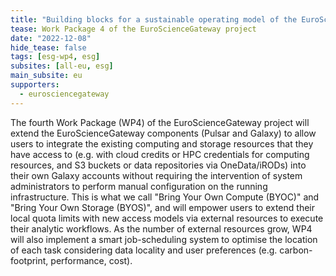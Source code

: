 ```yaml
---
title: "Building blocks for a sustainable operating model of the EuroScienceGateway"
tease: Work Package 4 of the EuroScienceGateway project
date: "2022-12-08"
hide_tease: false
tags: [esg-wp4, esg]
subsites: [all-eu, esg]
main_subsite: eu
supporters:
  - eurosciencegateway
---
```


The fourth Work Package (WP4) of the EuroScienceGateway project will extend the EuroScienceGateway components (Pulsar and Galaxy) to allow users to integrate the existing computing and storage resources that they have access to (e.g. with cloud credits or HPC credentials for computing resources, and S3 buckets or data repositories via OneData/iRODs) into their own Galaxy accounts without requiring the intervention of system administrators to perform manual configuration on the running infrastructure. This is what we call "Bring Your Own Compute (BYOC)" and "Bring Your Own Storage (BYOS)", and will empower users to extend their local quota limits with new access models via external resources to execute their analytic workflows. As the number of external resources grow, WP4 will also implement a smart job-scheduling system to optimise the location of each task considering data locality and user preferences (e.g. carbon-footprint, performance, cost).
